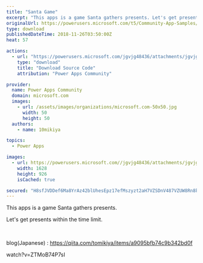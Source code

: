 ```yaml
---
title: "Santa Game"
excerpt: "This apps is a game Santa gathers presents. Let's get presents within the time limit. blog( Japanese ) :"
originalUrl: https://powerusers.microsoft.com/t5/Community-App-Samples/Santa-Game/td-p/184143
type: download
publishedDateTime: 2018-11-26T03:50:00Z
heat: 57

actions:
  - url: "https://powerusers.microsoft.com/jgvjg48436/attachments/jgvjg48436/AppFeedbackGallery/47/2/SantaGame.msapp"
    type: "download"
    title: "Download Source Code"
    attribution: "Power Apps Community"

provider:
  name: Power Apps Community
  domain: microsoft.com
  images:
    - url: /assets/images/organizations/microsoft.com-50x50.jpg
      width: 50
      height: 50
  authors:
    - name: 10mikiya

topics:
  - Power Apps

images:
  - url: https://powerusers.microsoft.com//jgvjg48436/attachments/jgvjg48436/AppFeedbackGallery/47/1/SantaGame.png
    width: 1628
    height: 926
    isCached: true

secured: "H8sfJVDDef6Ma8YrAz42blUhesEpz17efMszyzt2aH7VZSDnV487VZUW8Rn8kp2V8rzu+fHq93fHHvlJwDPH5uFM0Jye8n2GjAlUVcN6yeX+73WHmhWA9jOx2PKdMQyg7f6lGjuVWIOY0V5b8jz5+kJAADjwCnNw5yiPZi2mj/odnIuyL0TfKyJMoEf2Me6iw1naZ+hQGsnr+poNpZdKDruX2qzs52xDbTeq3lBDiUXEH/ZZ42u4gZHQQqEUYbQOeJl589DsiGnhL3mzaijvmCpkez4nFLc0lc0zOyWHjwxslUYdoTfe8X+ATK3DzG2AGGJz88zlW5XDpn193eLIO93qN9EcFntfiNiQSHqqOon92qs5AMrynD7/MEQqQ0KiyG0VgzDGIfoskjNiesx1x113AR/nYX2RmuTdbr09EZH3SXLEE2VrUEOdi3G4oycF;Z0YNUfQ0k9QDNF7+yXYSeA=="
---
```

<p>This apps is a game Santa gathers presents.</p><p>Let's&nbsp;get&nbsp;presents within the time limit.&nbsp;</p><p>&nbsp;</p><p>blog(<span>Japanese</span>) : <a href="https://qiita.com/tomikiya/items/a9095bfb74c9b342bd0f" target="_blank" rel="nofollow noopener noreferrer">https://qiita.com/tomikiya/items/a9095bfb74c9b342bd0f</a></p><p><span class="videoUrl">watch?v=ZTMoB74P7sI</span></p>

